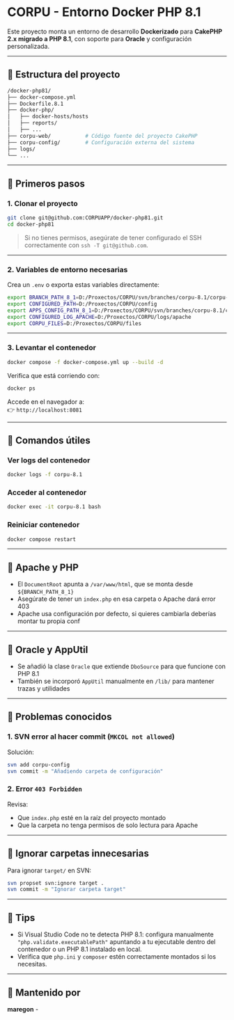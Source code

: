 # CORPU - Entorno Docker PHP 8.1

Este proyecto monta un entorno de desarrollo **Dockerizado** para **CakePHP 2.x migrado a PHP 8.1**, con soporte para **Oracle** y configuración personalizada.

---

## 🧱 Estructura del proyecto

```bash
/docker-php81/
├── docker-compose.yml
├── Dockerfile.8.1
├── docker-php/
│   ├── docker-hosts/hosts
│   ├── reports/
│   ├── ...
├── corpu-web/           # Código fuente del proyecto CakePHP
├── corpu-config/        # Configuración externa del sistema
├── logs/
└── ...
```

---

## 🚀 Primeros pasos

### 1. Clonar el proyecto

```bash
git clone git@github.com:CORPUAPP/docker-php81.git
cd docker-php81
```

> Si no tienes permisos, asegúrate de tener configurado el SSH correctamente con `ssh -T git@github.com`.

---

### 2. Variables de entorno necesarias

Crea un `.env` o exporta estas variables directamente:

```bash
export BRANCH_PATH_8_1=D:/Proxectos/CORPU/svn/branches/corpu-8.1/corpu-web/src/main/php
export CONFIGURED_PATH=D:/Proxectos/CORPU/config
export APPS_CONFIG_PATH_8_1=D:/Proxectos/CORPU/svn/branches/corpu-8.1/corpu-config
export CONFIGURED_LOG_APACHE=D:/Proxectos/CORPU/logs/apache
export CORPU_FILES=D:/Proxectos/CORPU/files
```

---

### 3. Levantar el contenedor

```bash
docker compose -f docker-compose.yml up --build -d
```

Verifica que está corriendo con:

```bash
docker ps
```

Accede en el navegador a:  
👉 `http://localhost:8081`

---

## 🔧 Comandos útiles

### Ver logs del contenedor

```bash
docker logs -f corpu-8.1
```

### Acceder al contenedor

```bash
docker exec -it corpu-8.1 bash
```

### Reiniciar contenedor

```bash
docker compose restart
```

---

## 🐘 Apache y PHP

- El `DocumentRoot` apunta a `/var/www/html`, que se monta desde `${BRANCH_PATH_8_1}`
- Asegúrate de tener un `index.php` en esa carpeta o Apache dará error 403
- Apache usa configuración por defecto, si quieres cambiarla deberías montar tu propia conf

---

## 🐍 Oracle y AppUtil

- Se añadió la clase `Oracle` que extiende `DboSource` para que funcione con PHP 8.1
- También se incorporó `AppUtil` manualmente en `/lib/` para mantener trazas y utilidades

---

## 🛑 Problemas conocidos

### 1. SVN error al hacer commit (`MKCOL not allowed`)
Solución:
```bash
svn add corpu-config
svn commit -m "Añadiendo carpeta de configuración"
```

### 2. Error `403 Forbidden`
Revisa:
- Que `index.php` esté en la raíz del proyecto montado
- Que la carpeta no tenga permisos de solo lectura para Apache

---

## 🧼 Ignorar carpetas innecesarias

Para ignorar `target/` en SVN:
```bash
svn propset svn:ignore target .
svn commit -m "Ignorar carpeta target"
```

---

## 📌 Tips

- Si Visual Studio Code no te detecta PHP 8.1: configura manualmente `"php.validate.executablePath"` apuntando a tu ejecutable dentro del contenedor o un PHP 8.1 instalado en local.
- Verifica que `php.ini` y `composer` estén correctamente montados si los necesitas.

---

## 🤘 Mantenido por

**maregon** - 
